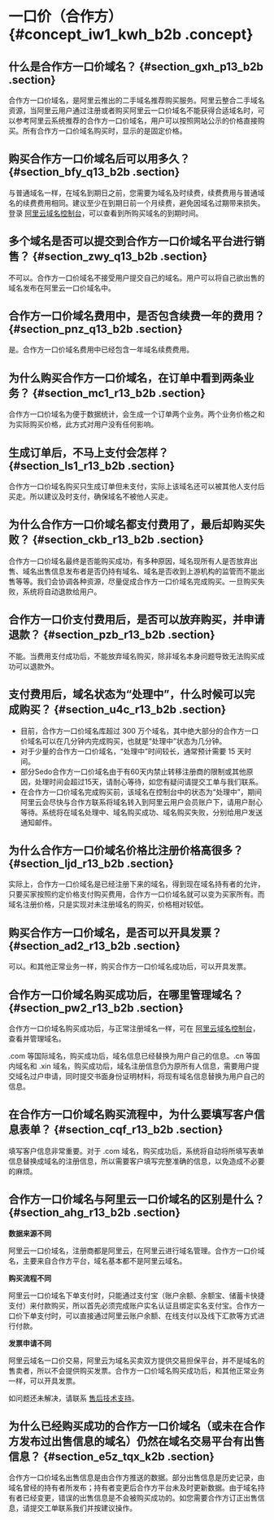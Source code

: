 # 一口价（合作方） {#concept_iw1_kwh_b2b .concept}

## 什么是合作方一口价域名？ {#section_gxh_p13_b2b .section}

合作方一口价域名，是阿里云推出的二手域名推荐购买服务。阿里云整合二手域名资源，当阿里云用户通过注册或者购买阿里云一口价域名不能获得合适域名时，可以参考阿里云系统推荐的合作方一口价域名，用户可以按照网站公示的价格直接购买。所有合作方一口价域名购买时，显示的是固定价格。

## 购买合作方一口价域名后可以用多久？ {#section_bfy_q13_b2b .section}

与普通域名一样，在域名到期日之前，您需要为域名及时续费，续费费用与普通域名的续费费用相同。建议至少在到期日前一个月续费，避免因域名过期带来损失。登录 [阿里云域名控制台](https://netcn.console.aliyun.com/core/domain/list)，可以查看到所购买域名的到期时间。

## 多个域名是否可以提交到合作方一口价域名平台进行销售？ {#section_zwy_q13_b2b .section}

不可以。合作方一口价域名不接受用户提交自己的域名。用户可以将自己欲出售的域名发布在阿里云一口价域名中。

## 合作方一口价域名费用中，是否包含续费一年的费用？ {#section_pnz_q13_b2b .section}

是。合作方一口价域名费用中已经包含一年域名续费费用。

## 为什么购买合作方一口价域名，在订单中看到两条业务？ {#section_mc1_r13_b2b .section}

合作方一口价域名为便于数据统计，会生成一个订单两个业务。两个业务价格之和为实际购买价格，此方式对用户没有任何影响。

## 生成订单后，不马上支付会怎样？ {#section_ls1_r13_b2b .section}

合作方一口价域名购买只生成订单但未支付，实际上该域名还可以被其他人支付后买走。所以建议及时支付，确保域名不被他人买走。

## 为什么合作方一口价域名都支付费用了，最后却购买失败？ {#section_ckb_r13_b2b .section}

合作方一口价域名最终是否能购买成功，有多种原因，域名现所有人是否放弃出售、域名出售信息发布者是否仍持有域名、域名是否收到上游机构的监管而不能出售等等。我们会协调各种资源，尽量促成合作方一口价域名完成购买。一旦购买失败，系统将自动退款给用户。

## 合作方一口价支付费用后，是否可以放弃购买，并申请退款？ {#section_pzb_r13_b2b .section}

不能。当费用支付成功后，不能放弃域名购买，除非域名本身问题导致无法购买成功可以退款外。

## 支付费用后，域名状态为“处理中”，什么时候可以完成购买？ {#section_u4c_r13_b2b .section}

-   目前，合作方一口价域名库超过 300 万个域名，其中绝大部分的合作方一口价域名可以在几分钟内完成购买，也就是“处理中”状态为几分钟。
-   对于少量的合作方一口价域名，“处理中”时间较长，通常预计需要 15 天时间。
-   部分Sedo合作方一口价域名由于有60天内禁止转移注册商的限制或其他原因，处理时间会超过15天，请耐心等待，如您有疑问请提交工单与我们联系。
-   在合作方一口价域名完成购买前，该域名在控制台中的状态为“处理中”，期间阿里云会尽快与合作方联系将域名转入到阿里云用户会员账户下，请用户耐心等待。系统将在域名处理中、域名购买成功、域名购买失败，分别给用户发送通知邮件。

## 为什么合作方一口价域名价格比注册价格高很多？ {#section_ljd_r13_b2b .section}

实际上，合作方一口价域名是已经注册下来的域名，得到现在域名持有者的允许，只要买家按照约定价格支付购买费用，合作方一口价域名就可以变为买家所有。而域名注册价格，只是实现对未注册域名的购买，价格相对较低。

## 购买合作方一口价域名，是否可以开具发票？ {#section_ad2_r13_b2b .section}

可以。和其他正常业务一样，购买合作方一口价域名成功后，可以开具发票。

## 合作方一口价域名购买成功后，在哪里管理域名？ {#section_pw2_r13_b2b .section}

合作方一口价域名购买成功后，与正常注册域名一样，可在 [阿里云域名控制台](https://netcn.console.aliyun.com/core/domain/list)，查看并管理域名。

.com 等国际域名，购买成功后，域名信息已经替换为用户自己的信息。.cn 等国内域名和 .xin 域名，购买成功后，域名注册信息仍为原所有人信息，需要用户提交域名过户申请，同时提交书面身份证明材料，将现有域名信息替换为用户自己的信息。

## 在合作方一口价域名购买流程中，为什么要填写客户信息表单？ {#section_cqf_r13_b2b .section}

填写客户信息非常重要。对于 .com 域名，购买成功后，系统将自动将所填写表单信息替换成域名的注册信息，所以需要客户填写完整准确的信息，以免造成不必要的麻烦。

## 合作方一口价域名与阿里云一口价域名的区别是什么？ {#section_ahg_r13_b2b .section}

**数据来源不同**

阿里云一口价域名，注册商都是阿里云，在阿里云进行域名管理。合作方一口价域名，主要来自合作方平台，域名基本都不是阿里云域名。

**购买流程不同**

阿里云一口价域名下单支付时，只能通过支付宝（账户余额、余额宝、储蓄卡快捷支付）来付款购买，所以首先必须完成账户实名认证且绑定实名支付宝。合作方一口价下单支付时，可以直接通过阿里云账户余额、在线支付以及线下汇款等方式进行付款。

**发票申请不同**

阿里云域名一口价交易，阿里云为域名买卖双方提供交易担保平台，并不是域名的售卖者，所以不会提供购买发票。合作方一口价域名购买成功后，和其他正常业务一样，可以开具发票。

如问题还未解决，请联系 [售后技术支持](https://selfservice.console.aliyun.com/ticket/createIndex.htm)。

## 为什么已经购买成功的合作方一口价域名（或未在合作方发布过出售信息的域名）仍然在域名交易平台有出售信息？ {#section_e5z_tqx_k2b .section}

合作方一口价域名出售信息是由合作方推送的数据。部分出售信息是历史记录，由域名曾经的持有者所发布；持有者变更后合作方平台未及时更新数据。由于域名持有者已经变更，错误的出售信息是不会被购买成功的。如您需要合作方订正出售信息，请提交工单联系我们并按建议操作。

